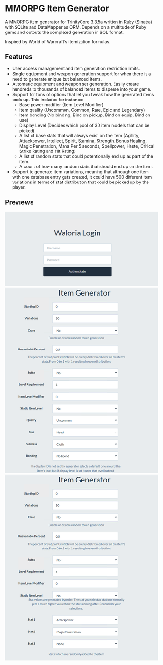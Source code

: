 
# MMORPG Item Generator

A MMORPG item generator for TrinityCore 3.3.5a written in Ruby (Sinatra) with
SQLite and DataMapper as ORM. Depends on a multitude of Ruby gems and outputs
the completed generation in SQL format.   

Inspired by World of Warcraft's itemization formulas. 

## Features

- User access management and item generation restriction limits.
- Single equipment and weapon generation support for when there is a need to generate unique but balanced items.
- Automatic equipment and weapon set generation. Easily create hundreds to thousands of balanced items to disperse into your game.
- Support for tons of options that let you tweak how the generated items ends up. This includes for instance:
    - Base power modifier (Item Level Modifier)
    - Item quality (Uncommon, Common, Rare, Epic and Legendary)
    - Item bonding (No binding, Bind on pickup, Bind on equip, Bind on use)
    - Display Level (Decides which pool of 3D item models that can be picked)
    - A list of base stats that will always exist on the item (Agillity, Attackpower, Intellect, Spirit, Stamina, Strength, Bonus Healing, Magic Penetration, Mana Per 5 seconds, Spellpower, Haste, Critical Strike Rating and Hit Rating)
    - A list of random stats that could potentionally end up as part of the item.
    - A count of how many random stats that should end up on the item.
- Support to generate item variations, meaning that although one item with one database entry gets created, it could have 500 different item variations in terms of stat distribution that could be picked up by the player.


## Previews
<img src="./media/login.png" width="700px">

<img src="./media/item_generator_1.png" width="700px">

<img src="./media/item_generator_2.png" width="700px">
